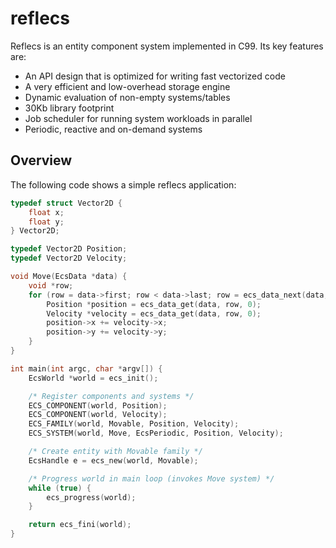 # reflecs
Reflecs is an entity component system implemented in C99. Its key features are:
- An API design that is optimized for writing fast vectorized code
- A very efficient and low-overhead storage engine
- Dynamic evaluation of non-empty systems/tables
- 30Kb library footprint
- Job scheduler for running system workloads in parallel
- Periodic, reactive and on-demand systems

## Overview
The following code shows a simple reflecs application:

```c
typedef struct Vector2D {
    float x;
    float y;
} Vector2D;

typedef Vector2D Position;
typedef Vector2D Velocity;

void Move(EcsData *data) {
    void *row;
    for (row = data->first; row < data->last; row = ecs_data_next(data, row)) {
        Position *position = ecs_data_get(data, row, 0);
        Velocity *velocity = ecs_data_get(data, row, 0);
        position->x += velocity->x;
        position->y += velocity->y;
    }
}

int main(int argc, char *argv[]) {
    EcsWorld *world = ecs_init();

    /* Register components and systems */
    ECS_COMPONENT(world, Position);
    ECS_COMPONENT(world, Velocity);
    ECS_FAMILY(world, Movable, Position, Velocity);
    ECS_SYSTEM(world, Move, EcsPeriodic, Position, Velocity);

    /* Create entity with Movable family */
    EcsHandle e = ecs_new(world, Movable);

    /* Progress world in main loop (invokes Move system) */
    while (true) {
        ecs_progress(world);
    }

    return ecs_fini(world);
}
```
